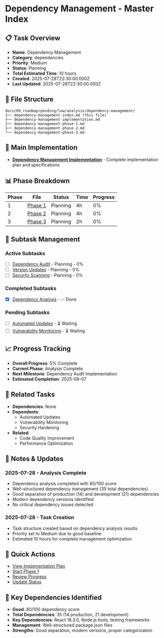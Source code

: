 # Dependency Management - Master Index

## 📋 Task Overview
- **Name**: Dependency Management
- **Category**: dependencies
- **Priority**: Medium
- **Status**: Planning
- **Total Estimated Time**: 10 hours
- **Created**: 2025-07-28T22:30:00.000Z
- **Last Updated**: 2025-07-28T22:30:00.000Z

## 📁 File Structure
```
docs/09_roadmap/pending/low/analysis/dependency-management/
├── dependency-management-index.md (this file)
├── dependency-management-implementation.md
├── dependency-management-phase-1.md
├── dependency-management-phase-2.md
└── dependency-management-phase-3.md
```

## 🎯 Main Implementation
- **[Dependency Management Implementation](./dependency-management-implementation.md)** - Complete implementation plan and specifications

## 📊 Phase Breakdown
| Phase | File | Status | Time | Progress |
|-------|------|--------|------|----------|
| 1 | [Phase 1](./dependency-management-phase-1.md) | Planning | 4h | 0% |
| 2 | [Phase 2](./dependency-management-phase-2.md) | Planning | 4h | 0% |
| 3 | [Phase 3](./dependency-management-phase-3.md) | Planning | 2h | 0% |

## 🔄 Subtask Management
### Active Subtasks
- [ ] [Dependency Audit](./dependency-management-phase-1.md) - Planning - 0%
- [ ] [Version Updates](./dependency-management-phase-2.md) - Planning - 0%
- [ ] [Security Scanning](./dependency-management-phase-3.md) - Planning - 0%

### Completed Subtasks
- [x] [Dependency Analysis](./dependency-management-implementation.md) - ✅ Done

### Pending Subtasks
- [ ] [Automated Updates](./automated-updates.md) - ⏳ Waiting
- [ ] [Vulnerability Monitoring](./vulnerability-monitoring.md) - ⏳ Waiting

## 📈 Progress Tracking
- **Overall Progress**: 5% Complete
- **Current Phase**: Analysis Complete
- **Next Milestone**: Dependency Audit Implementation
- **Estimated Completion**: 2025-08-07

## 🔗 Related Tasks
- **Dependencies**: None
- **Dependents**: 
  - Automated Updates
  - Vulnerability Monitoring
  - Security Hardening
- **Related**: 
  - Code Quality Improvement
  - Performance Optimization

## 📝 Notes & Updates
### 2025-07-28 - Analysis Complete
- Dependency analysis completed with 80/100 score
- Well-structured dependency management (35 total dependencies)
- Good separation of production (14) and development (21) dependencies
- Modern dependency versions identified
- No critical dependency issues detected

### 2025-07-28 - Task Creation
- Task structure created based on dependency analysis results
- Priority set to Medium due to good baseline
- Estimated 10 hours for complete management optimization

## 🚀 Quick Actions
- [View Implementation Plan](./dependency-management-implementation.md)
- [Start Phase 1](./dependency-management-phase-1.md)
- [Review Progress](#progress-tracking)
- [Update Status](#notes--updates)

## 🎯 Key Dependencies Identified
- **Good**: 80/100 dependency score
- **Total Dependencies**: 35 (14 production, 21 development)
- **Key Dependencies**: React 18.3.0, Node.js tools, testing frameworks
- **Management**: Well-structured package.json files
- **Strengths**: Good separation, modern versions, proper categorization 